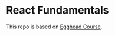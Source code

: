 # React Fundamentals

This repo is based on [Egghead Course](https://egghead.io/courses/react-fundamentals).